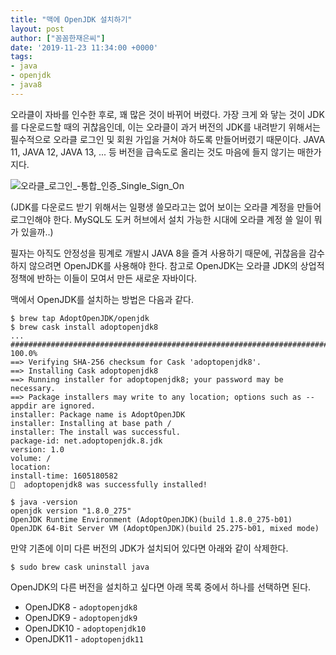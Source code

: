 ```yaml
---
title: "맥에 OpenJDK 설치하기"
layout: post
author: ["꼼꼼한재은씨"]
date: '2019-11-23 11:34:00 +0000'
tags:
- java
- openjdk
- java8
---
```


오라클이 자바를 인수한 후로, 꽤 많은 것이 바뀌어 버렸다. 가장 크게 와 닿는 것이 JDK를 다운로드할 때의 귀찮음인데, 이는 오라클이 과거 버전의 JDK를 내려받기 위해서는 필수적으로 오라클 로그인 및 회원 가입을 거쳐야 하도록 만들어버렸기 때문이다. JAVA 11, JAVA 12, JAVA 13, ... 등 버전을 급속도로 올리는 것도 마음에 들지 않기는 매한가지다.

 ![오라클_로그인_-_통합_인증_Single_Sign_On_](/assets/images/오라클_로그인_-_통합_인증_Single_Sign_On_.png)

(JDK를 다운로드 받기 위해서는 일평생 쓸모라고는 없어 보이는 오라클 계정을 만들어 로그인해야 한다. MySQL도 도커 허브에서 설치 가능한 시대에 오라클 계정 쓸 일이 뭐가 있을까..)

필자는 아직도 안정성을 핑계로 개발시 JAVA 8을 즐겨 사용하기 때문에, 귀찮음을 감수하지 않으려면 OpenJDK를 사용해야 한다. 참고로 OpenJDK는 오라클 JDK의 상업적 정책에 반하는 이들이 모여서 만든 새로운 자바이다.

맥에서 OpenJDK를 설치하는 방법은 다음과 같다. 

```shell
$ brew tap AdoptOpenJDK/openjdk
$ brew cask install adoptopenjdk8 
...
######################################################################## 100.0%
==> Verifying SHA-256 checksum for Cask 'adoptopenjdk8'.
==> Installing Cask adoptopenjdk8
==> Running installer for adoptopenjdk8; your password may be necessary.
==> Package installers may write to any location; options such as --appdir are ignored.
installer: Package name is AdoptOpenJDK
installer: Installing at base path /
installer: The install was successful.
package-id: net.adoptopenjdk.8.jdk
version: 1.0
volume: /
location:
install-time: 1605180582
🍺  adoptopenjdk8 was successfully installed!

$ java -version
openjdk version "1.8.0_275"
OpenJDK Runtime Environment (AdoptOpenJDK)(build 1.8.0_275-b01)
OpenJDK 64-Bit Server VM (AdoptOpenJDK)(build 25.275-b01, mixed mode)
```

만약 기존에 이미 다른 버전의 JDK가 설치되어 있다면 아래와 같이 삭제한다. 

```shell
$ sudo brew cask uninstall java
```

OpenJDK의 다른 버전을 설치하고 싶다면 아래 목록 중에서 하나를 선택하면 된다. 

- OpenJDK8 - `adoptopenjdk8`
- OpenJDK9 - `adoptopenjdk9`
- OpenJDK10 - `adoptopenjdk10`
- OpenJDK11 - `adoptopenjdk11`

